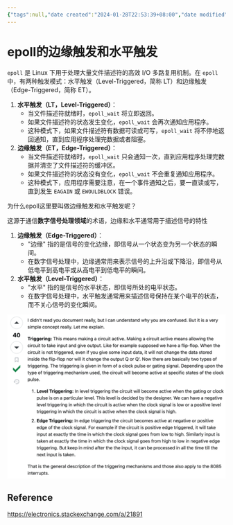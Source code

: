 ```yaml
---
{"tags":null,"date created":"2024-01-28T22:53:39+08:00","date modified":"2024-01-31T13:28:24+08:00","dg-publish":true,"permalink":"/100 Programmer/nginx/epoll的边缘触发和水平触发/","dgPassFrontmatter":true,"noteIcon":"2","created":"2024-01-28T22:53:39+08:00","updated":"2024-01-31T13:28:24+08:00"}
---
```



# epoll的边缘触发和水平触发

`epoll` 是 Linux 下用于处理大量文件描述符的高效 I/O 多路复用机制。在 `epoll` 中，有两种触发模式：水平触发（Level-Triggered，简称 LT）和边缘触发（Edge-Triggered，简称 ET）。

1. **水平触发（LT，Level-Triggered）**：
    - 当文件描述符就绪时，`epoll_wait` 将立即返回。
    - 如果文件描述符的状态发生变化，`epoll_wait` 会再次通知应用程序。
    - 这种模式下，如果文件描述符有数据可读或可写，`epoll_wait` 将不停地返回通知，直到应用程序处理完数据或者阻塞。
2. **边缘触发（ET，Edge-Triggered）**：
    - 当文件描述符就绪时，`epoll_wait` 只会通知一次，直到应用程序处理完数据并清空了文件描述符的缓冲区。
    - 如果文件描述符的状态没有变化，`epoll_wait` 不会重复通知应用程序。
    - 这种模式下，应用程序需要注意，在一个事件通知之后，要一直读或写，直到发生 `EAGAIN` 或 `EWOULDBLOCK` 错误。


为什么epoll这里要叫做边缘触发和水平触发呢？

这源于通信**数字信号处理领域**的术语，边缘和水平通常用于描述信号的特性

1. **边缘触发（Edge-Triggered）**：
    - "边缘" 指的是信号的变化边缘，即信号从一个状态变为另一个状态的瞬间。
    - 在数字信号处理中，边缘通常用来表示信号的上升沿或下降沿，即信号从低电平到高电平或从高电平到低电平的瞬间。
2. **水平触发（Level-Triggered）**：
    - "水平" 指的是信号的水平状态，即信号所处的电平状态。
    - 在数字信号处理中，水平触发通常用来描述信号保持在某个电平的状态，而不关心信号的变化瞬间。


![92310.png](/img/user/card/92310.png)

## Reference

https://electronics.stackexchange.com/a/21891
